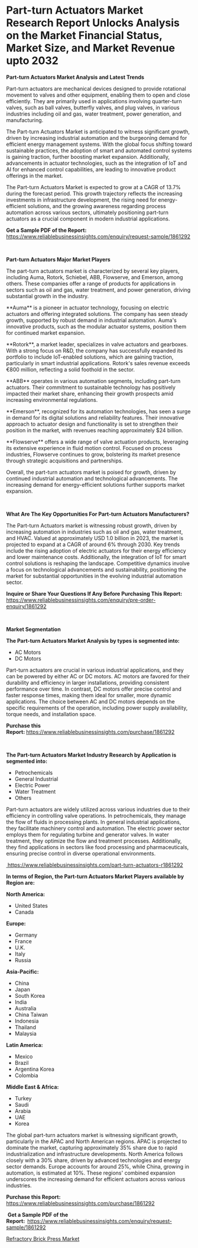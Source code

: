 <p><h1>Part-turn Actuators Market Research Report Unlocks Analysis on the Market Financial Status, Market Size, and Market Revenue upto 2032</h1></p><p><strong>Part-turn Actuators Market Analysis and Latest Trends</strong></p>
<p><p>Part-turn actuators are mechanical devices designed to provide rotational movement to valves and other equipment, enabling them to open and close efficiently. They are primarily used in applications involving quarter-turn valves, such as ball valves, butterfly valves, and plug valves, in various industries including oil and gas, water treatment, power generation, and manufacturing.</p><p>The Part-turn Actuators Market is anticipated to witness significant growth, driven by increasing industrial automation and the burgeoning demand for efficient energy management systems. With the global focus shifting toward sustainable practices, the adoption of smart and automated control systems is gaining traction, further boosting market expansion. Additionally, advancements in actuator technologies, such as the integration of IoT and AI for enhanced control capabilities, are leading to innovative product offerings in the market.</p><p>The Part-turn Actuators Market is expected to grow at a CAGR of 13.7% during the forecast period. This growth trajectory reflects the increasing investments in infrastructure development, the rising need for energy-efficient solutions, and the growing awareness regarding process automation across various sectors, ultimately positioning part-turn actuators as a crucial component in modern industrial applications.</p></p>
<p><strong>Get a Sample PDF of the Report:&nbsp;</strong> <a href="https://www.reliablebusinessinsights.com/enquiry/request-sample/1861292?utm_campaign=3113&utm_medium=2&utm_source=Github&utm_content=ia&utm_term=12042025&utm_id=part-turn-actuators">https://www.reliablebusinessinsights.com/enquiry/request-sample/1861292</a></p>
<p>&nbsp;</p>
<p><strong>Part-turn Actuators Major Market Players</strong></p>
<p><p>The part-turn actuators market is characterized by several key players, including Auma, Rotork, Schiebel, ABB, Flowserve, and Emerson, among others. These companies offer a range of products for applications in sectors such as oil and gas, water treatment, and power generation, driving substantial growth in the industry.</p><p>**Auma** is a pioneer in actuator technology, focusing on electric actuators and offering integrated solutions. The company has seen steady growth, supported by robust demand in industrial automation. Auma's innovative products, such as the modular actuator systems, position them for continued market expansion.</p><p>**Rotork**, a market leader, specializes in valve actuators and gearboxes. With a strong focus on R&D, the company has successfully expanded its portfolio to include IoT-enabled solutions, which are gaining traction, particularly in smart industrial applications. Rotork's sales revenue exceeds €800 million, reflecting a solid foothold in the sector.</p><p>**ABB** operates in various automation segments, including part-turn actuators. Their commitment to sustainable technology has positively impacted their market share, enhancing their growth prospects amid increasing environmental regulations.</p><p>**Emerson**, recognized for its automation technologies, has seen a surge in demand for its digital solutions and reliability features. Their innovative approach to actuator design and functionality is set to strengthen their position in the market, with revenues reaching approximately $24 billion.</p><p>**Flowserve** offers a wide range of valve actuation products, leveraging its extensive experience in fluid motion control. Focused on process industries, Flowserve continues to grow, bolstering its market presence through strategic acquisitions and partnerships.</p><p>Overall, the part-turn actuators market is poised for growth, driven by continued industrial automation and technological advancements. The increasing demand for energy-efficient solutions further supports market expansion.</p></p>
<p>&nbsp;</p>
<p><strong>What Are The Key Opportunities For Part-turn Actuators Manufacturers?</strong></p>
<p><p>The Part-turn Actuators market is witnessing robust growth, driven by increasing automation in industries such as oil and gas, water treatment, and HVAC. Valued at approximately USD 1.0 billion in 2023, the market is projected to expand at a CAGR of around 6% through 2030. Key trends include the rising adoption of electric actuators for their energy efficiency and lower maintenance costs. Additionally, the integration of IoT for smart control solutions is reshaping the landscape. Competitive dynamics involve a focus on technological advancements and sustainability, positioning the market for substantial opportunities in the evolving industrial automation sector.</p></p>
<p><strong>Inquire or Share Your Questions If Any Before Purchasing This Report:</strong> <a href="https://www.reliablebusinessinsights.com/enquiry/pre-order-enquiry/1861292?utm_campaign=3113&utm_medium=2&utm_source=Github&utm_content=ia&utm_term=12042025&utm_id=part-turn-actuators">https://www.reliablebusinessinsights.com/enquiry/pre-order-enquiry/1861292</a></p>
<p>&nbsp;</p>
<p><strong>Market Segmentation</strong></p>
<p><strong>The Part-turn Actuators Market Analysis by types is segmented into:</strong></p>
<p><ul><li>AC Motors</li><li>DC Motors</li></ul></p>
<p><p>Part-turn actuators are crucial in various industrial applications, and they can be powered by either AC or DC motors. AC motors are favored for their durability and efficiency in larger installations, providing consistent performance over time. In contrast, DC motors offer precise control and faster response times, making them ideal for smaller, more dynamic applications. The choice between AC and DC motors depends on the specific requirements of the operation, including power supply availability, torque needs, and installation space.</p></p>
<p><strong>Purchase this Report:&nbsp;</strong><a href="https://www.reliablebusinessinsights.com/purchase/1861292?utm_campaign=3113&utm_medium=2&utm_source=Github&utm_content=ia&utm_term=12042025&utm_id=part-turn-actuators">https://www.reliablebusinessinsights.com/purchase/1861292</a></p>
<p>&nbsp;</p>
<p><strong>The Part-turn Actuators Market Industry Research by Application is segmented into:</strong></p>
<p><ul><li>Petrochemicals</li><li>General Industrial</li><li>Electric Power</li><li>Water Treatment</li><li>Others</li></ul></p>
<p><p>Part-turn actuators are widely utilized across various industries due to their efficiency in controlling valve operations. In petrochemicals, they manage the flow of fluids in processing plants. In general industrial applications, they facilitate machinery control and automation. The electric power sector employs them for regulating turbine and generator valves. In water treatment, they optimize the flow and treatment processes. Additionally, they find applications in sectors like food processing and pharmaceuticals, ensuring precise control in diverse operational environments.</p></p>
<p><a href="https://www.reliablebusinessinsights.com/part-turn-actuators-r1861292?utm_campaign=3113&utm_medium=2&utm_source=Github&utm_content=ia&utm_term=12042025&utm_id=part-turn-actuators">&nbsp;https://www.reliablebusinessinsights.com/part-turn-actuators-r1861292</a></p>
<p><strong>In terms of Region, the Part-turn Actuators Market Players available by Region are:</strong></p>
<p>
    <p> <strong> North America: </strong>
        <ul>
            <li>United States</li>
            <li>Canada</li>
        </ul>
        </p> 
    <p> <strong> Europe: </strong>
        <ul>
            <li>Germany</li>
            <li>France</li>
            <li>U.K.</li>
            <li>Italy</li>
            <li>Russia</li>
        </ul>
        </p> 
    <p> <strong> Asia-Pacific: </strong>
        <ul>
            <li>China</li>
            <li>Japan</li>
            <li>South Korea</li>
            <li>India</li>
            <li>Australia</li>
            <li>China Taiwan</li>
            <li>Indonesia</li>
            <li>Thailand</li>
            <li>Malaysia</li>
        </ul>
        </p> 
    <p> <strong> Latin America: </strong>
        <ul>
            <li>Mexico</li>
            <li>Brazil</li>
            <li>Argentina Korea</li>
            <li>Colombia</li>
        </ul>
        </p> 
    <p> <strong> Middle East & Africa: </strong>
        <ul>
            <li>Turkey</li>
            <li>Saudi</li>
            <li>Arabia</li>
            <li>UAE</li>
            <li>Korea</li>
        </ul>
    </p>
    </p>
<p><p>The global part-turn actuators market is witnessing significant growth, particularly in the APAC and North American regions. APAC is projected to dominate the market, capturing approximately 35% share due to rapid industrialization and infrastructure developments. North America follows closely with a 30% share, driven by advanced technologies and energy sector demands. Europe accounts for around 25%, while China, growing in automation, is estimated at 10%. These regions' combined expansion underscores the increasing demand for efficient actuators across various industries.</p></p>
<p><strong>Purchase this Report: </strong><a href="https://www.reliablebusinessinsights.com/purchase/1861292?utm_campaign=3113&utm_medium=2&utm_source=Github&utm_content=ia&utm_term=12042025&utm_id=part-turn-actuators">https://www.reliablebusinessinsights.com/purchase/1861292</a></p>
<p>&nbsp;<strong>Get a Sample PDF of the Report:&nbsp;&nbsp;</strong><a href="https://www.reliablebusinessinsights.com/enquiry/request-sample/1861292?utm_campaign=3113&utm_medium=2&utm_source=Github&utm_content=ia&utm_term=12042025&utm_id=part-turn-actuators">https://www.reliablebusinessinsights.com/enquiry/request-sample/1861292</a></p>
<p><strong></strong></p>
<p><p><a href="https://github.com/donkalucine10/Market-Research-Report-List-1/blob/main/refractory-brick-press-market.md?utm_campaign=3113&utm_medium=2&utm_source=Github&utm_content=ia&utm_term=12042025&utm_id=part-turn-actuators">Refractory Brick Press Market</a></p></p>